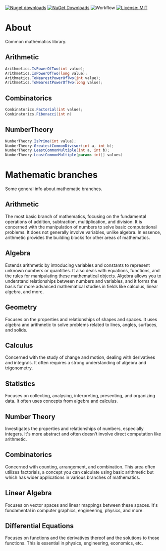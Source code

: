 [![Nuget downloads](https://img.shields.io/nuget/v/Elephant.Common.Maths)](https://www.nuget.org/packages/Elephant.Common.Maths/) [![NuGet Downloads](https://img.shields.io/nuget/dt/Elephant.Common.Maths.svg)](https://www.nuget.org/packages/Elephant.Common.Maths/) ![Workflow](https://github.com/S-Elephant/Elephant.NuGets/actions/workflows/GitHubActions.yml/badge.svg) [![License: MIT](https://img.shields.io/badge/License-MIT-yellow.svg)](https://github.com/S-Elephant/Elephant.NuGets/tree/master/Elephant.Common.Maths/LICENSE.txt)

# About

Common mathematics library.

## Arithmetic

```c#
Arithmetics.IsPowerOfTwo(int value);
Arithmetics.IsPowerOfTwo(long value);
Arithmetics.ToNearestPowerOfTwo(int value);
Arithmetics.ToNearestPowerOfTwo(long value);
```

## Combinatorics

```c#
Combinatorics.Factorial(int value);
Combinatorics.Fibonacci(int n)
```

## NumberTheory

```c#
NumberTheory.IsPrime(int value);
NumberTheory.GreatestCommonDivisor(int a, int b);
NumberTheory.LeastCommonMultiple(int a, int b);
NumberTheory.LeastCommonMultiple(params int[] values)
```



# Mathematic branches

Some general info about mathematic branches.

## Arithmetic

The most basic branch of mathematics, focusing on the fundamental operations of addition, subtraction, multiplication, and division. It is concerned with the manipulation of numbers to solve basic computational problems. It does not generally involve variables, unlike algebra. In essence, arithmetic provides the building blocks for other areas of mathematics.

## Algebra

Extends arithmetic by introducing variables and constants to represent unknown numbers or quantities. It also deals with equations, functions, and the rules for manipulating these mathematical objects. Algebra allows you to understand relationships between numbers and variables, and it forms the basis for more advanced mathematical studies in fields like calculus, linear algebra, and more.

## Geometry

Focuses on the properties and relationships of shapes and spaces. It uses algebra and arithmetic to solve problems related to lines, angles, surfaces, and solids.

## Calculus

Concerned with the study of change and motion, dealing with derivatives and integrals. It often requires a strong understanding of algebra and trigonometry.

## Statistics

Focuses on collecting, analysing, interpreting, presenting, and organizing data. It often uses concepts from algebra and calculus.

## Number Theory

Investigates the properties and relationships of numbers, especially integers. It's more abstract and often doesn't involve direct computation like arithmetic.

## Combinatorics

Concerned with counting, arrangement, and combination. This area often utilizes factorials, a concept you can calculate using basic arithmetic but which has wider applications in various branches of mathematics.

## Linear Algebra

Focuses on vector spaces and linear mappings between these spaces. It's fundamental in computer graphics, engineering, physics, and more.

## Differential Equations

Focuses on functions and the derivatives thereof and the solutions to those functions. This is essential in physics, engineering, economics, etc.
